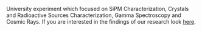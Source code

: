 University experiment which focused on SiPM Characterization, Crystals and Radioactive Sources Characterization, Gamma Spectroscopy and Cosmic Rays.
If you are interested in the findings of our research look [here](???).
